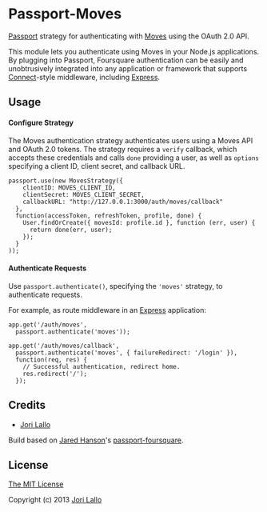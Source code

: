 # Passport-Moves

[Passport](http://passportjs.org/) strategy for authenticating with [Moves](http://www.moves-app.com/)
using the OAuth 2.0 API.

This module lets you authenticate using Moves in your Node.js applications.
By plugging into Passport, Foursquare authentication can be easily and
unobtrusively integrated into any application or framework that supports
[Connect](http://www.senchalabs.org/connect/)-style middleware, including
[Express](http://expressjs.com/).

## Usage

#### Configure Strategy

The Moves authentication strategy authenticates users using a Moves API
and OAuth 2.0 tokens.  The strategy requires a `verify` callback, which
accepts these credentials and calls `done` providing a user, as well as
`options` specifying a client ID, client secret, and callback URL.

    passport.use(new MovesStrategy({
        clientID: MOVES_CLIENT_ID,
        clientSecret: MOVES_CLIENT_SECRET,
        callbackURL: "http://127.0.0.1:3000/auth/moves/callback"
      },
      function(accessToken, refreshToken, profile, done) {
        User.findOrCreate({ movesId: profile.id }, function (err, user) {
          return done(err, user);
        });
      }
    ));

#### Authenticate Requests

Use `passport.authenticate()`, specifying the `'moves'` strategy, to
authenticate requests.

For example, as route middleware in an [Express](http://expressjs.com/)
application:

    app.get('/auth/moves',
      passport.authenticate('moves'));

    app.get('/auth/moves/callback', 
      passport.authenticate('moves', { failureRedirect: '/login' }),
      function(req, res) {
        // Successful authentication, redirect home.
        res.redirect('/');
      });

## Credits

  - [Jori Lallo](http://github.com/jorilallo)

Build based on [Jared Hanson](http://github.com/jaredhanson)'s [passport-foursquare](https://github.com/jaredhanson/passport-foursquare).

## License

[The MIT License](http://opensource.org/licenses/MIT)

Copyright (c) 2013 [Jori Lallo](http://github.com/jorilallo)

